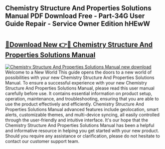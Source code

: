 ## Chemistry Structure And Properties Solutions Manual PDF Download Free - Part-34G User Guide Repair - Service Owner Edition hHEwW

# <h2><a href="http://bc29768.oget.top/?id=Chemistry+Structure+And+Properties+Solutions+Manual">🔗Download New 👉🔴 Chemistry Structure And Properties Solutions Manual</a></h2>

[![Chemistry Structure And Properties Solutions Manual new download](https://i.imgur.com/5g1atiW.png)](http://bc29768.oget.top/?id=Chemistry+Structure+And+Properties+Solutions+Manual)
Welcome to a New World This guide opens the doors to a new world of possibilities with your new Chemistry Structure And Properties Solutions Manual. To ensure a successful experience with your new Chemistry Structure And Properties Solutions Manual, please read this user manual carefully before use. It contains essential information on product setup, operation, maintenance, and troubleshooting, ensuring that you are able to use the product effectively and efficiently. Chemistry Structure And Properties Solutions Manual advanced features include geolocation, smart alerts, customizable themes, and multi-device syncing, all easily controlled through the user-friendly and intuitive interface. It's our hope that the Chemistry Structure And Properties Solutions Manual has been a helpful and informative resource in helping you get started with your new product. Should you require any assistance or clarification, please do not hesitate to contact our customer support team.

